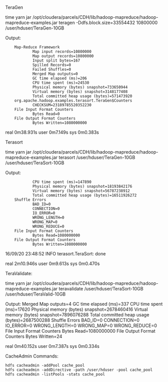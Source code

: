 TeraGen
 
time yarn jar /opt/cloudera/parcels/CDH/lib/hadoop-mapreduce/hadoop-mapreduce-examples.jar teragen -Ddfs.block.size=33554432 10800000 /user/hduser/TeraGen-10GB

Output:

        Map-Reduce Framework
                Map input records=10800000
                Map output records=10800000
                Input split bytes=167
                Spilled Records=0
                Failed Shuffles=0
                Merged Map outputs=0
                GC time elapsed (ms)=206
                CPU time spent (ms)=24530
                Physical memory (bytes) snapshot=733650944
                Virtual memory (bytes) snapshot=3148177408
                Total committed heap usage (bytes)=571473920
        org.apache.hadoop.examples.terasort.TeraGen$Counters
                CHECKSUM=23189785520352230
        File Input Format Counters
                Bytes Read=0
        File Output Format Counters
                Bytes Written=1080000000

real    0m38.931s
user    0m7.149s
sys     0m0.383s


Terasort

 time yarn jar /opt/cloudera/parcels/CDH/lib/hadoop-mapreduce/hadoop-mapreduce-examples.jar terasort /user/hduser/TeraGen-10GB /user/hduser/TeraSort-10GB


Output:

                CPU time spent (ms)=147890
                Physical memory (bytes) snapshot=18193842176
                Virtual memory (bytes) snapshot=56787238912
                Total committed heap usage (bytes)=16511926272
        Shuffle Errors
                BAD_ID=0
                CONNECTION=0
                IO_ERROR=0
                WRONG_LENGTH=0
                WRONG_MAP=0
                WRONG_REDUCE=0
        File Input Format Counters
                Bytes Read=1080000000
        File Output Format Counters
                Bytes Written=1080000000
16/09/20 23:48:52 INFO terasort.TeraSort: done

real    2m10.946s
user    0m9.613s
sys     0m0.470s


TeraValidate:

time yarn jar /opt/cloudera/parcels/CDH/lib/hadoop-mapreduce/hadoop-mapreduce-examples.jar teravalidate /user/hduser/TeraSort-10GB /user/hduser/TeraValid-10GB
 
Output:
                Merged Map outputs=4
                GC time elapsed (ms)=337
                CPU time spent (ms)=17620
                Physical memory (bytes) snapshot=2678460416
                Virtual memory (bytes) snapshot=7896076288
                Total committed heap usage (bytes)=2687500288
        Shuffle Errors
                BAD_ID=0
                CONNECTION=0
                IO_ERROR=0
                WRONG_LENGTH=0
                WRONG_MAP=0
                WRONG_REDUCE=0
        File Input Format Counters
                Bytes Read=1080000000
        File Output Format Counters
                Bytes Written=24

real    0m40.152s
user    0m7.387s
sys     0m0.334s



CacheAdmin Commands:

	hdfs cacheadmin -addPool cache_pool
	hdfs cacheadmin -addDirective -path /user/hduser -pool cache_pool
	hdfs cacheadmin -listPools -stats cache_pool

 





